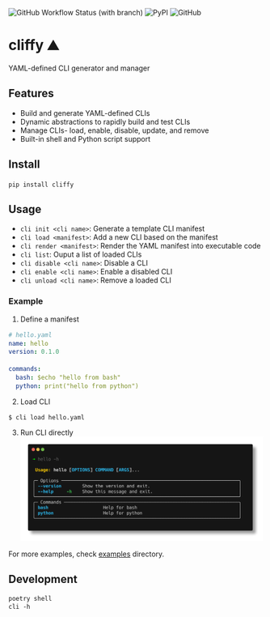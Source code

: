 ![GitHub Workflow Status (with branch)](https://img.shields.io/github/actions/workflow/status/jaykv/cliffy/python-app.yaml?branch=main)
![PyPI](https://img.shields.io/pypi/v/cliffy)
![GitHub](https://img.shields.io/github/license/jaykv/cliffy)

# cliffy :mountain:
YAML-defined CLI generator and manager

## Features
* Build and generate YAML-defined CLIs
* Dynamic abstractions to rapidly build and test CLIs
* Manage CLIs- load, enable, disable, update, and remove
* Built-in shell and Python script support

## Install
`pip install cliffy`

## Usage
* `cli init <cli name>`: Generate a template CLI manifest
* `cli load <manifest>`: Add a new CLI based on the manifest
* `cli render <manifest>`: Render the YAML manifest into executable code
* `cli list`: Ouput a list of loaded CLIs 
* `cli disable <cli name>`: Disable a CLI
* `cli enable <cli name>`: Enable a disabled CLI
* `cli unload <cli name>`: Remove a loaded CLI

### Example

1. Define a manifest
```yaml
# hello.yaml
name: hello
version: 0.1.0

commands:
  bash: $echo "hello from bash"
  python: print("hello from python")
```

2. Load CLI
```
$ cli load hello.yaml
```

3. Run CLI directly
![hello-demo](docs/images/hello.png)

For more examples, check [examples](examples/) directory.

## Development
```
poetry shell
cli -h
```
